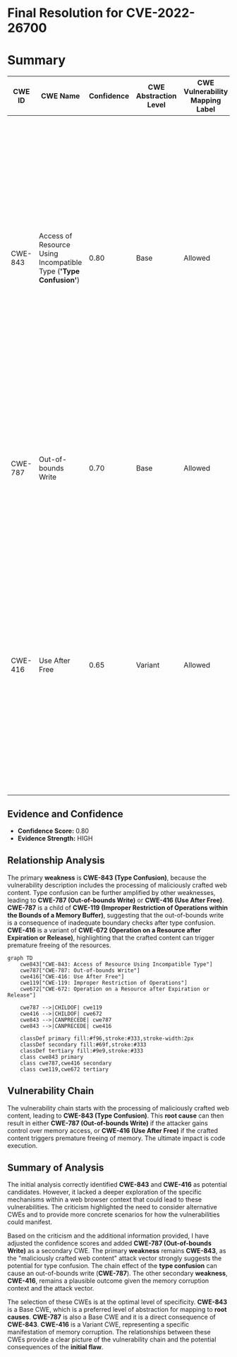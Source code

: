 # Final Resolution for CVE-2022-26700

# Summary
| CWE ID | CWE Name | Confidence | CWE Abstraction Level | CWE Vulnerability Mapping Label | CWE-Vulnerability Mapping Notes |
|---|---|---|---|---|---|
| CWE-843 | Access of Resource Using Incompatible Type (**'Type Confusion'**) | 0.80 | Base | Allowed | Acceptable-Use. The most probable cause. Crafted web content causes the browser to misinterpret data types, leading to incorrect memory access. For example, an attacker could craft an image so that it will cause out-of-bounds access if interpreted as a smaller data structure, an out-of-bounds read could occur during rendering. |
| CWE-787 | Out-of-bounds Write | 0.70 | Base | Allowed | A likely secondary effect of **type confusion**.  Web content could trigger a sequence where data is written outside the allocated buffer due to the **type confusion**. |
| CWE-416 | Use After Free | 0.65 | Variant | Allowed | Acceptable-Use. Malicious content could trigger a sequence where an object is freed, but a JavaScript event handler retains a reference. Subsequent execution of the handler results in a UAF, potentially leading to code execution. Consider re-entrance and shared resources within threads. |

## Evidence and Confidence

*   **Confidence Score:** 0.80
*   **Evidence Strength:** HIGH

## Relationship Analysis
The primary **weakness** is **CWE-843 (Type Confusion)**, because the vulnerability description includes the processing of maliciously crafted web content. Type confusion can be further amplified by other weaknesses, leading to **CWE-787 (Out-of-bounds Write)** or **CWE-416 (Use After Free)**. **CWE-787** is a child of **CWE-119 (Improper Restriction of Operations within the Bounds of a Memory Buffer)**, suggesting that the out-of-bounds write is a consequence of inadequate boundary checks after type confusion. **CWE-416** is a variant of **CWE-672 (Operation on a Resource after Expiration or Release)**, highlighting that the crafted content can trigger premature freeing of the resources.

```mermaid
graph TD
    cwe843["CWE-843: Access of Resource Using Incompatible Type"]
    cwe787["CWE-787: Out-of-bounds Write"]
    cwe416["CWE-416: Use After Free"]
    cwe119["CWE-119: Improper Restriction of Operations"]
    cwe672["CWE-672: Operation on a Resource after Expiration or Release"]

    cwe787 -->|CHILDOF| cwe119
    cwe416 -->|CHILDOF| cwe672
    cwe843 -->|CANPRECEDE| cwe787
    cwe843 -->|CANPRECEDE| cwe416

    classDef primary fill:#f96,stroke:#333,stroke-width:2px
    classDef secondary fill:#69f,stroke:#333
    classDef tertiary fill:#9e9,stroke:#333
    class cwe843 primary
    class cwe787,cwe416 secondary
    class cwe119,cwe672 tertiary
```

## Vulnerability Chain
The vulnerability chain starts with the processing of maliciously crafted web content, leading to **CWE-843 (Type Confusion)**. This **root cause** can then result in either **CWE-787 (Out-of-bounds Write)** if the attacker gains control over memory access, or **CWE-416 (Use After Free)** if the crafted content triggers premature freeing of memory. The ultimate impact is code execution.

## Summary of Analysis
The initial analysis correctly identified **CWE-843** and **CWE-416** as potential candidates. However, it lacked a deeper exploration of the specific mechanisms within a web browser context that could lead to these vulnerabilities. The criticism highlighted the need to consider alternative CWEs and to provide more concrete scenarios for how the vulnerabilities could manifest.

Based on the criticism and the additional information provided, I have adjusted the confidence scores and added **CWE-787 (Out-of-bounds Write)** as a secondary CWE. The primary **weakness** remains **CWE-843**, as the "maliciously crafted web content" attack vector strongly suggests the potential for type confusion. The chain effect of the **type confusion** can cause an out-of-bounds write (**CWE-787**). The other secondary **weakness**, **CWE-416**, remains a plausible outcome given the memory corruption context and the attack vector.

The selection of these CWEs is at the optimal level of specificity. **CWE-843** is a Base CWE, which is a preferred level of abstraction for mapping to **root causes**. **CWE-787** is also a Base CWE and it is a direct consequence of **CWE-843**. **CWE-416** is a Variant CWE, representing a specific manifestation of memory corruption. The relationships between these CWEs provide a clear picture of the vulnerability chain and the potential consequences of the **initial flaw**.